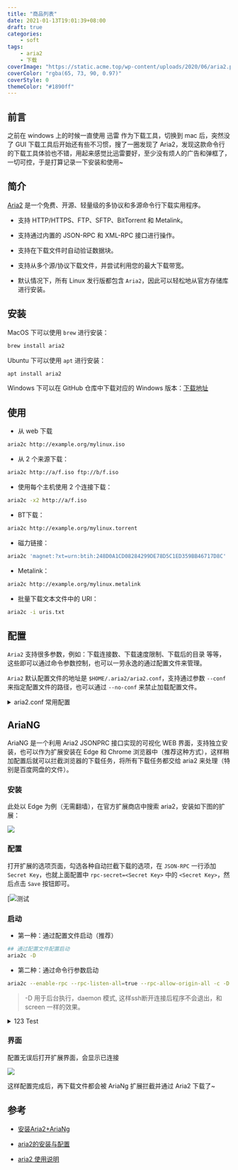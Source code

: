 ```yaml
---
title: "商品列表"
date: 2021-01-13T19:01:39+08:00
draft: true
categories: 
    - soft
tags:
    - aria2
    - 下载
coverImage: "https://static.acme.top/wp-content/uploads/2020/06/aria2.png"
coverColor: "rgba(65, 73, 90, 0.97)"
coverStyle: 0
themeColor: "#1890ff"
---
```



## 前言

之前在 windows 上的时候一直使用 迅雷 作为下载工具，切换到 mac 后，突然没了 GUI 下载工具后开始还有些不习惯，搜了一圈发现了 Aria2，发现这款命令行的下载工具体验也不错，用起来感觉比迅雷要好，至少没有烦人的广告和弹框了，一切可控，于是打算记录一下安装和使用~

## 简介

[Aria2](https://aria2.github.io/ "Aria2") 是一个免费、开源、轻量级的多协议和多源命令行下载实用程序。

- 支持 HTTP/HTTPS、FTP、SFTP、BitTorrent 和 Metalink。

- 支持通过内置的 JSON-RPC 和 XML-RPC 接口进行操作。

- 支持在下载文件时自动验证数据块。

- 支持从多个源/协议下载文件，并尝试利用您的最大下载带宽。

- 默认情况下，所有 Linux 发行版都包含 `Aria2`，因此可以轻松地从官方存储库进行安装。

## 安装

MacOS 下可以使用 `brew` 进行安装：

```bash
brew install aria2
```

Ubuntu 下可以使用 `apt` 进行安装：

```bash
apt install aria2
```

Windows 下可以在 GitHub 仓库中下载对应的 Windows 版本：[下载地址](https://github.com/aria2/aria2/releases "下载地址")

## 使用

- 从 web 下载

```bash
aria2c http://example.org/mylinux.iso
```

- 从 2 个来源下载：

```bash
aria2c http://a/f.iso ftp://b/f.iso
```

- 使用每个主机使用 2 个连接下载：

```bash
aria2c -x2 http://a/f.iso
```

- BT下载：

```bash
aria2c http://example.org/mylinux.torrent
```

- 磁力链接：

```bash
aria2c 'magnet:?xt=urn:btih:248D0A1CD08284299DE78D5C1ED359BB46717D8C'
```

- Metalink：

```bash
aria2c http://example.org/mylinux.metalink
```

- 批量下载文本文件中的 URI：

```bash
aria2c -i uris.txt
```

## 配置

`Aria2` 支持很多参数，例如：下载连接数、下载速度限制、下载后的目录 等等，这些即可以通过命令参数控制，也可以一劳永逸的通过配置文件来管理。

`Aria2` 默认配置文件的地址是 `$HOME/.aria2/aria2.conf`，支持通过参数 `--conf` 来指定配置文件的路径，也可以通过 `--no-conf` 来禁止加载配置文件。


<details>

<summary> aria2.conf 常用配置</summary>

``` properties {4-20}

## 基本配置 ##

# 文件的保存路径，默认：当前位置
dir=/Users/niqingyang/Downloads/
# 断点续传
continue=true

## 下载连接相关 ##

# 最大同时下载任务数，默认：5
max-concurrent-downloads=16
# 同一服务器连接数，默认：1
max-connection-per-server=10
# 最小文件分片大小, 添加时可指定, 取值范围1M -1024M, 默认:20M
# 假定size=10M, 文件为20MiB 则使用两个来源下载; 文件为15MiB 则使用一个来源下载
min-split-size=1M
# 单个任务最大线程数, 添加时可指定, 默认:5
split=10
# 整体下载速度限制, 运行时可修改, 默认:0
# max-overall-download-limit=0
# 单个任务下载速度限制, 默认:0
# max-download-limit=0
# 整体上传速度限制, 运行时可修改, 默认:0
max-overall-upload-limit=20kb
# 单个任务上传速度限制, 默认:0
max-upload-limit=5kb
# 禁用IPv6, 默认:false
disable-ipv6=true
# 禁用https证书检查
check-certificate=false
#运行覆盖已存在文件
allow-overwrite=true
#如果已存在同一文件，自动重命名
auto-file-renaming=true

## 进度保存相关 ##

# 从会话文件中读取下载任务
# input-file=/Users/niqingyang/.aria2/aria2.session
# 在Aria2退出时保存`错误/未完成`的下载任务到会话文件
# save-session=/Users/niqingyang/.aria2/aria2.session
# 定时保存会话, 0为退出时才保存, 需1.16.1以上版本, 默认:0
# save-session-interval=30

## BT/PT下载相关 ##

# 当下载的是一个种子(以.torrent结尾)时, 自动开始BT任务, 默认:true
#follow-torrent=true
# BT监听端口, 当端口被屏蔽时使用, 默认:6881-6999
listen-port=51413
# 单个种子最大连接数, 默认:55
#bt-max-peers=55
# 打开DHT功能, PT需要禁用, 默认:true
enable-dht=true
# 打开IPv6 DHT功能, PT需要禁用
enable-dht6=false
# DHT网络监听端口, 默认:6881-6999
#dht-listen-port=6881-6999
# 本地节点查找, PT需要禁用, 默认:false
bt-enable-lpd=true
# 种子交换, PT需要禁用, 默认:true
enable-peer-exchange=true
# 每个种子限速, 对少种的PT很有用, 默认:50K
#bt-request-peer-speed-limit=50K
# 客户端伪装, PT需要
peer-id-prefix=-UT341-
user-agent=uTorrent/341(109279400)(30888)
# 当种子的分享率达到这个数时, 自动停止做种, 0为一直做种, 默认:1.0
seed-ratio=1.0
# 强制保存会话, 话即使任务已经完成, 默认:false
# 较新的版本开启后会在任务完成后依然保留.aria2文件
#force-save=false
# BT校验相关, 默认:true
#bt-hash-check-seed=true
# 继续之前的BT任务时, 无需再次校验, 默认:false
bt-seed-unverified=true
# 保存磁力链接元数据为种子文件(.torrent文件), 默认:false
#bt-save-metadata=false
#仅下载种子文件
bt-metadata-only=true
#通过网上的种子文件下载，种子保存在内存
follow-torrent=mem

# 根据可用的带宽优化并发下载次数
optimize-concurrent-downloads=true
# 将间隔（以秒为单位）设置为输出下载进度摘要。设置将禁止显示输出
summary-interval=0

## RPC相关设置 ##

# 启用RPC, 默认:false
enable-rpc=true
# 允许所有来源, 默认:false
rpc-allow-origin-all=true
# 允许非外部访问, 默认:false
rpc-listen-all=true
# 事件轮询方式, 取值:[epoll, kqueue, port, poll, select], 不同系统默认值不同
#event-poll=select
# RPC 监听端口, 端口被占用时可以修改, 默认:6800
rpc-listen-port=6800
# 设置的 RPC 授权令牌，在设置 AriaNg 时需要用到，请手动更改
rpc-secret=<Secret Key>
```

</details>

## AriaNG

AriaNG 是一个利用 Aria2 JSONPRC 接口实现的可视化 WEB 界面，支持独立安装，也可以作为扩展安装在 Edge 和 Chrome 浏览器中（推荐这种方式），这样稍加配置后就可以拦截浏览器的下载任务，将所有下载任务都交给 aria2 来处理（特别是百度网盘的文件）。

### 安装

此处以 Edge 为例（无需翻墙），在官方扩展商店中搜索 aria2，安装如下图的扩展：

![](https://store-images.s-microsoft.com/image/apps.32562.625b4f3d-bb75-494e-baf4-693b199e4ca7.a178a838-46e7-4016-bfa7-83ba339fd810.4ada587c-e694-4345-a869-2f1e45a7a627?mode=scale&h=150&q=90&w=150)

### 配置

打开扩展的选项页面，勾选各种自动拦截下载的选项，在 `JSON-RPC` 一行添加 `Secret Key`，也就上面配置中 `rpc-secret=<Secret Key>` 中的 `<Secret Key>`，然后点击 `Save` 按钮即可。

[![测试](https://static.acme.top/wp-content/uploads/2020/06/paste-375f855a7375252ae68fe9e240786762-1.png?w=900&h=694)

### 启动

- 第一种：通过配置文件启动（推荐）

```bash
## 通过配置文件配置启动
aria2c -D
```

- 第二种：通过命令行参数启动

```bash
aria2c --enable-rpc --rpc-listen-all=true --rpc-allow-origin-all -c -D
```

<warning>

> -D  用于后台执行，daemon 模式, 这样ssh断开连接后程序不会退出，和 screen 一样的效果。

</warning>



<details>
<summary>123  <badge class="warning danger">Test</badge></summary>

```js
var a = 1 + 2;
```

</details>


### 界面

配置无误后打开扩展界面，会显示已连接

![](https://static.acme.top/wp-content/uploads/2020/06/paste-eea4dbd8120310ba27d831eb7b9462f3-1.png?w=900&h=472)

这样配置完成后，再下载文件都会被 AriaNg 扩展拦截并通过 Aria2 下载了~


## 参考

- [安装Aria2+AriaNg](https://blog.haitianhome.com/install-aria2-web-ariang.htmlhttp:// "安装Aria2+AriaNg")

- [aria2的安装与配置](https://www.cnblogs.com/awakenedy/p/10985061.html "aria2的安装与配置")

- [aria2 使用说明](https://github.com/erasin/notes/blob/master/linux/soft/aria2.md "aria2 使用说明")

